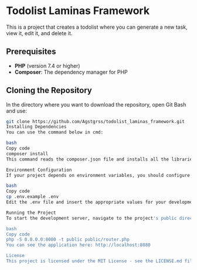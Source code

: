 # Todolist Laminas Framework

This is a project that creates a todolist where you can generate a new task, view it, edit it, and delete it.

## Prerequisites

- **PHP** (version 7.4 or higher)
- **Composer**: The dependency manager for PHP

## Cloning the Repository

In the directory where you want to download the repository, open Git Bash and use:

```bash
git clone https://github.com/Agstgrss/todolist_laminas_framework.git
Installing Dependencies
You can use the command below in cmd:

bash
Copy code
composer install
This command reads the composer.json file and installs all the libraries and dependencies required for the project.

Environment Configuration
If your project depends on environment variables, you should configure them appropriately. If there is an .env.example file in the repository, copy it to .env and modify the values as needed:

bash
Copy code
cp .env.example .env
Edit the .env file and insert the appropriate values for your development environment.

Running the Project
To start the development server, navigate to the project's public directory and use the following command:

bash
Copy code
php -S 0.0.0.0:8080 -t public public/router.php
You can see the application here: http://localhost:8080

License
This project is licensed under the MIT License - see the LICENSE.md file for details.
